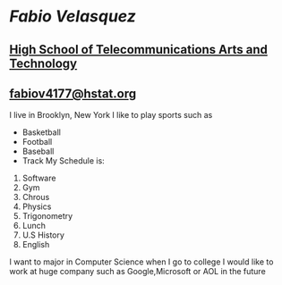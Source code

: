 # _Fabio Velasquez_
## [**High School of Telecommunications Arts and Technology**](http://www.hstat.org/)
**fabiov4177@hstat.org**
---
I live in Brooklyn, New York
I like to play sports such as
- Basketball
- Football
- Baseball
- Track
My Schedule is:
1. Software
2. Gym
3. Chrous
4. Physics
5. Trigonometry
6. Lunch
7. U.S History
8. English

I want to major in Computer Science when I go to college
I would like to work at huge company such as Google,Microsoft or AOL in the future